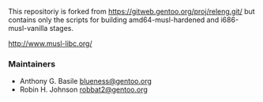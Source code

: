This repositoriy is forked from https://gitweb.gentoo.org/proj/releng.git/ but
contains only the scripts for building amd64-musl-hardened and i686-musl-vanilla
stages.

http://www.musl-libc.org/

### Maintainers
* Anthony G. Basile <blueness@gentoo.org>
* Robin H. Johnson <robbat2@gentoo.org>
